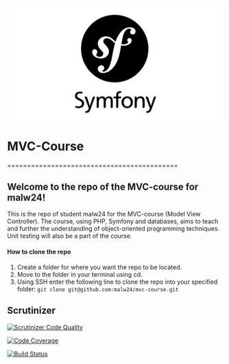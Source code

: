 
![Symfony logo](symfony.png)


# MVC-Course
===========================================

## Welcome to the repo of the MVC-course for malw24!

This is the repo of student malw24 for the MVC-course (Model View Controller).
The course, using PHP, Symfony and databases, aims to teach and further the understanding of object-oriented programming techniques.
Unit testing will also be a part of the course.

#### How to clone the repo  

1. Create a folder for where you want the repo to be located.
2. Move to the folder in your terminal using cd.
3. Using SSH enter the following line to clone the repo into your specified folder: `git clone git@github.com:malw24/mvc-course.git`


## Scrutinizer 

[![Scrutinizer Code Quality](https://scrutinizer-ci.com/g/malw24/mvc-course/badges/quality-score.png?b=main)](https://scrutinizer-ci.com/g/malw24/mvc-course/?branch=main)

[![Code Coverage](https://scrutinizer-ci.com/g/malw24/mvc-course/badges/coverage.png?b=main)](https://scrutinizer-ci.com/g/malw24/mvc-course/?branch=main)

[![Build Status](https://scrutinizer-ci.com/g/malw24/mvc-course/badges/build.png?b=main)](https://scrutinizer-ci.com/g/malw24/mvc-course/build-status/main)